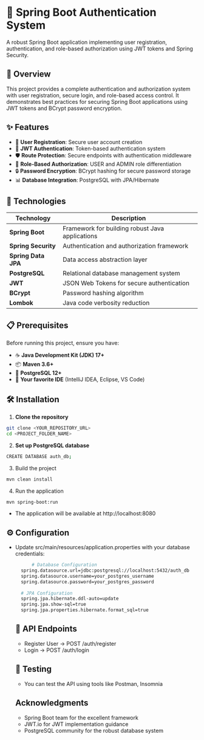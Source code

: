 # 🔐 Spring Boot Authentication System

A robust Spring Boot application implementing user registration, authentication, and role-based authorization using JWT tokens and Spring Security.

## 🎯 Overview

This project provides a complete authentication and authorization system with user registration, secure login, and role-based access control. It demonstrates best practices for securing Spring Boot applications using JWT tokens and BCrypt password encryption.

## ✨ Features

- 🔐 **User Registration**: Secure user account creation
- 🎫 **JWT Authentication**: Token-based authentication system
- 🛡️ **Route Protection**: Secure endpoints with authentication middleware
- 👥 **Role-Based Authorization**: USER and ADMIN role differentiation
- 🔒 **Password Encryption**: BCrypt hashing for secure password storage
- 📊 **Database Integration**: PostgreSQL with JPA/Hibernate

## 🚀 Technologies

| Technology | Description |
|-----------|-------------|
| **Spring Boot** | Framework for building robust Java applications |
| **Spring Security** | Authentication and authorization framework |
| **Spring Data JPA** | Data access abstraction layer |
| **PostgreSQL** | Relational database management system |
| **JWT** | JSON Web Tokens for secure authentication |
| **BCrypt** | Password hashing algorithm |
| **Lombok** | Java code verbosity reduction |

## 📋 Prerequisites

Before running this project, ensure you have:

- ☕ **Java Development Kit (JDK) 17+**
- 📦 **Maven 3.6+**
- 🐘 **PostgreSQL 12+**
- 🔧 **Your favorite IDE** (IntelliJ IDEA, Eclipse, VS Code)

## 🛠️ Installation

1. **Clone the repository**
  ```bash
  git clone <YOUR_REPOSITORY_URL>
  cd <PROJECT_FOLDER_NAME>
```

2. **Set up PostgreSQL database**
```bash
CREATE DATABASE auth_db;
```

3. Build the project
```bash
mvn clean install
```

4. Run the application
```bash
mvn spring-boot:run
```

- The application will be available at http://localhost:8080

## ⚙️ Configuration
- Update src/main/resources/application.properties with your database credentials:
  ```bash
        # Database Configuration
    spring.datasource.url=jdbc:postgresql://localhost:5432/auth_db
    spring.datasource.username=your_postgres_username
    spring.datasource.password=your_postgres_password
    
    # JPA Configuration
    spring.jpa.hibernate.ddl-auto=update
    spring.jpa.show-sql=true
    spring.jpa.properties.hibernate.format_sql=true
  ```

  ## 🔌 API Endpoints
  - Register User -> POST /auth/register
  - Login -> POST /auth/login
 
  ## 🧪 Testing
  - You can test the API using tools like Postman, Insomnia
 
  ## Acknowledgments
  - Spring Boot team for the excellent framework
  - JWT.io for JWT implementation guidance
  - PostgreSQL community for the robust database system
